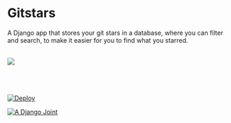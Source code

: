 # Gitstars

A Django app that stores your git stars in a database, where you can filter and
search, to make it easier for you to find what you starred.

<br/><image align="left" src="assets/screen_shot.jpg"><br/><br/><br/><br/>

[![Deploy](https://www.herokucdn.com/deploy/button.svg)](https://heroku.com/deploy)

[![A Django Joint](https://www.djangoproject.com/m/img/badges/djangojoint107x25.gif)](https://www.djangoproject.com/)
